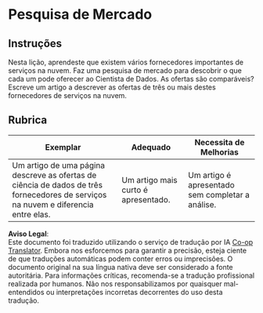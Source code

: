 <!--
CO_OP_TRANSLATOR_METADATA:
{
  "original_hash": "96f3696153d9ed54b19a1bb65438c104",
  "translation_date": "2025-08-24T22:04:45+00:00",
  "source_file": "5-Data-Science-In-Cloud/17-Introduction/assignment.md",
  "language_code": "pt"
}
-->
# Pesquisa de Mercado

## Instruções

Nesta lição, aprendeste que existem vários fornecedores importantes de serviços na nuvem. Faz uma pesquisa de mercado para descobrir o que cada um pode oferecer ao Cientista de Dados. As ofertas são comparáveis? Escreve um artigo a descrever as ofertas de três ou mais destes fornecedores de serviços na nuvem.

## Rubrica

Exemplar | Adequado | Necessita de Melhorias
--- | --- | -- |
Um artigo de uma página descreve as ofertas de ciência de dados de três fornecedores de serviços na nuvem e diferencia entre elas. | Um artigo mais curto é apresentado. | Um artigo é apresentado sem completar a análise.

**Aviso Legal**:  
Este documento foi traduzido utilizando o serviço de tradução por IA [Co-op Translator](https://github.com/Azure/co-op-translator). Embora nos esforcemos para garantir a precisão, esteja ciente de que traduções automáticas podem conter erros ou imprecisões. O documento original na sua língua nativa deve ser considerado a fonte autoritária. Para informações críticas, recomenda-se a tradução profissional realizada por humanos. Não nos responsabilizamos por quaisquer mal-entendidos ou interpretações incorretas decorrentes do uso desta tradução.